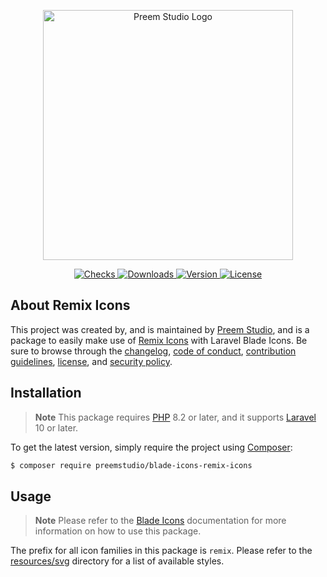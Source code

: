 <p align="center">
    <a href="https://preem.studio" target="_blank">
        <img src="https://raw.githubusercontent.com/PreemStudio/assets/main/logo-text.svg" width="400" alt="Preem Studio Logo" />
    </a>
</p>

<p align="center">
    <a href="https://github.com/PreemStudio/blade-icons-remix-icons/actions">
        <img src="https://badge.sh/github/check-runs/PreemStudio/blade-icons-remix-icons" alt="Checks" />
    </a>
    <a href="https://packagist.org/packages/preemstudio/blade-icons-remix-icons">
        <img src="https://badge.sh/packagist/downloads/PreemStudio/blade-icons-remix-icons" alt="Downloads" />
    </a>
    <a href="https://packagist.org/packages/preemstudio/blade-icons-remix-icons">
        <img src="https://badge.sh/packagist/version/PreemStudio/blade-icons-remix-icons" alt="Version" />
    </a>
    <a href="https://packagist.org/packages/preemstudio/blade-icons-remix-icons">
        <img src="https://badge.sh/packagist/license/PreemStudio/blade-icons-remix-icons" alt="License" />
    </a>
</p>

## About Remix Icons

This project was created by, and is maintained by [Preem Studio](https://github.com/PreemStudio), and is a package to easily make use of [Remix Icons](https://remixicon.com/) with Laravel Blade Icons. Be sure to browse through the [changelog](CHANGELOG.md), [code of conduct](.github/CODE_OF_CONDUCT.md), [contribution guidelines](.github/CONTRIBUTING.md), [license](LICENSE), and [security policy](.github/SECURITY.md).

## Installation

> **Note**
> This package requires [PHP](https://www.php.net/) 8.2 or later, and it supports [Laravel](https://laravel.com/) 10 or later.

To get the latest version, simply require the project using [Composer](https://getcomposer.org/):

```bash
$ composer require preemstudio/blade-icons-remix-icons
```

## Usage

> **Note**
> Please refer to the [Blade Icons](https://github.com/PreemStudio/blade-icons) documentation for more information on how to use this package.

The prefix for all icon families in this package is `remix`. Please refer to the [resources/svg](/resources/svg) directory for a list of available styles.
